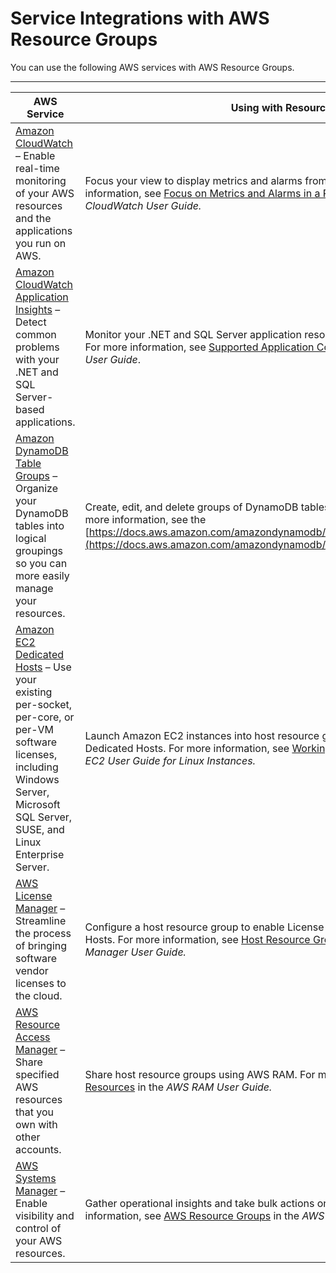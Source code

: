 # Service Integrations with AWS Resource Groups<a name="orgs_integrated-services-list"></a>

You can use the following AWS services with AWS Resource Groups\. 


****  

| AWS Service | Using with Resource Groups  | 
| --- | --- | 
|  [Amazon CloudWatch](https://docs.aws.amazon.com/AmazonCloudWatch/latest/monitoring/WhatIsCloudWatch.html) – Enable real\-time monitoring of your AWS resources and the applications you run on AWS\.  |  Focus your view to display metrics and alarms from a single resource group\. For more information, see [Focus on Metrics and Alarms in a Resource Group](https://docs.aws.amazon.com/AmazonCloudWatch/latest/monitoring/CloudWatch_Automatic_Dashboards_Resource_Group.html) in the *Amazon CloudWatch User Guide\.*  | 
|  [Amazon CloudWatch Application Insights](https://docs.aws.amazon.com/AmazonCloudWatch/latest/monitoring/appinsights-what-is.html) – Detect common problems with your \.NET and SQL Server\-based applications\.  |  Monitor your \.NET and SQL Server application resources that belong to a resource group\. For more information, see [Supported Application Components](https://docs.aws.amazon.com/AmazonCloudWatch/latest/monitoring/appinsights-what-is.html#appinsights-components) in the *Amazon CloudWatch User Guide*\.  | 
|  [Amazon DynamoDB Table Groups](https://docs.aws.amazon.com/amazondynamodb/latest/developerguide/Introduction.html) – Organize your DynamoDB tables into logical groupings so you can more easily manage your resources\.   |  Create, edit, and delete groups of DynamoDB tables from the DynamoDB **Action** menu\.  For more information, see the [https://docs.aws.amazon.com/amazondynamodb/latest/developerguide/Introduction.html](https://docs.aws.amazon.com/amazondynamodb/latest/developerguide/Introduction.html)  | 
|  [Amazon EC2 Dedicated Hosts](https://docs.aws.amazon.com/AWSEC2/latest/UserGuide/dedicated-hosts-overview.html) – Use your existing per\-socket, per\-core, or per\-VM software licenses, including Windows Server, Microsoft SQL Server, SUSE, and Linux Enterprise Server\.  |  Launch Amazon EC2 instances into host resource groups and maximize utilization of Dedicated Hosts\. For more information, see [Working with Dedicated Hosts](https://docs.aws.amazon.com/AWSEC2/latest/UserGuide/how-dedicated-hosts-work.html) in the *Amazon EC2 User Guide for Linux Instances\.*  | 
|  [AWS License Manager](https://docs.aws.amazon.com/license-manager/latest/userguide/license-manager.html) – Streamline the process of bringing software vendor licenses to the cloud\.  |  Configure a host resource group to enable License Manager to manage your Dedicated Hosts\.  For more information, see [Host Resource Groups in License Manager](https://docs.aws.amazon.com/license-manager/latest/userguide/host-resource-groups.html) in the *License Manager User Guide\.*  | 
|  [AWS Resource Access Manager](https://docs.aws.amazon.com/ram/latest/userguide/what-is.html) – Share specified AWS resources that you own with other accounts\.  |  Share host resource groups using AWS RAM\. For more information, see [Shareable Resources](https://docs.aws.amazon.com/ram/latest/userguide/shareable.html#shareable-arg) in the *AWS RAM User Guide\.*  | 
|  [AWS Systems Manager](https://docs.aws.amazon.com/systems-manager/latest/userguide/what-is-systems-manager.html) – Enable visibility and control of your AWS resources\.  |  Gather operational insights and take bulk actions on resource groups\. For more information, see [AWS Resource Groups](https://docs.aws.amazon.com/systems-manager/latest/userguide/systems-manager-resource-groups) in the *AWS Systems Manager User Guide\.*  | 